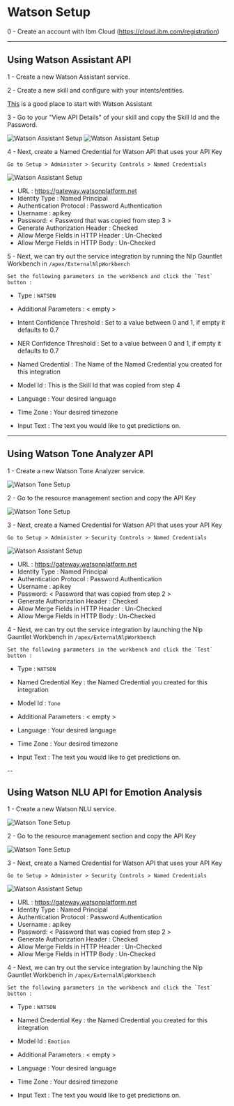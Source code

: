 # Watson Setup

0 - Create an account with Ibm Cloud (https://cloud.ibm.com/registration)

---

## Using Watson Assistant API

1 - Create a new Watson Assistant service.

2 - Create a new skill and configure with your intents/entities.

[This](https://cloud.ibm.com/docs/services/assistant?topic=assistant-getting-started) is a good place to start with Watson Assistant

3 - Go to your "View API Details" of your skill and copy the Skill Id and the Password.

![Watson Assistant Setup](/docs/guides/images/watson/watson1.png?raw=true)
![Watson Assistant Setup](/docs/guides/images/watson/watson2.png?raw=true)

4 - Next, create a Named Credential for Watson API that uses your API Key

    Go to Setup > Administer > Security Controls > Named Credentials

![Watson Assistant Setup](/docs/guides/images/watson/watson3.png?raw=true)

- URL : https://gateway.watsonplatform.net
- Identity Type : Named Principal
- Authentication Protocol : Password Authentication
- Username : apikey
- Password: < Password that was copied from step 3 >
- Generate Authorization Header : Checked
- Allow Merge Fields in HTTP Header : Un-Checked
- Allow Merge Fields in HTTP Body : Un-Checked

5 - Next, we can try out the service integration by running the Nlp Gauntlet Workbench in `/apex/ExternalNlpWorkbench`

    Set the following parameters in the workbench and click the `Test` button :

- Type :  `WATSON`
- Additional Parameters : < empty >
- Intent Confidence Threshold : Set to a value between 0 and 1, if empty it defaults to 0.7
- NER Confidence Threshold : Set to a value between 0 and 1, if empty it defaults to 0.7

- Named Credential : The Name of the Named Credential you created for this integration
- Model Id : This is the Skill Id that was copied from step 4

- Language : Your desired language
- Time Zone : Your desired timezone
- Input Text : The text you would like to get predictions on. 

---

## Using Watson Tone Analyzer API

1 - Create a new Watson Tone Analyzer service.

![Watson Tone Setup](/docs/guides/images/watson/watsontone1.png?raw=true)

2 - Go to the resource management section and copy the API Key

![Watson Tone Setup](/docs/guides/images/watson/watsontone2.png?raw=true)

3 - Next, create a Named Credential for Watson API that uses your API Key

    Go to Setup > Administer > Security Controls > Named Credentials

![Watson Assistant Setup](/docs/guides/images/watson/watson3.png?raw=true)

- URL : https://gateway.watsonplatform.net
- Identity Type : Named Principal
- Authentication Protocol : Password Authentication
- Username : apikey
- Password: < Password that was copied from step 2 >
- Generate Authorization Header : Checked
- Allow Merge Fields in HTTP Header : Un-Checked
- Allow Merge Fields in HTTP Body : Un-Checked

4 - Next, we can try out the service integration by launching the Nlp Gauntlet Workbench in `/apex/ExternalNlpWorkbench`

    Set the following parameters in the workbench and click the `Test` button :

- Type : `WATSON`
- Named Credential Key : the Named Credential you created for this integration
- Model Id : `Tone`
- Additional Parameters : < empty >

- Language : Your desired language
- Time Zone : Your desired timezone
- Input Text : The text you would like to get predictions on. 

--

## Using Watson NLU API for Emotion Analysis

1 - Create a new Watson NLU service.

![Watson Tone Setup](/docs/guides/images/watson/watsonnlu1.png?raw=true)

2 - Go to the resource management section and copy the API Key

![Watson Tone Setup](/docs/guides/images/watson/watsonnlu2.png?raw=true)

3 - Next, create a Named Credential for Watson API that uses your API Key

    Go to Setup > Administer > Security Controls > Named Credentials

![Watson Assistant Setup](/docs/guides/images/watson/watson3.png?raw=true)

- URL : https://gateway.watsonplatform.net
- Identity Type : Named Principal
- Authentication Protocol : Password Authentication
- Username : apikey
- Password: < Password that was copied from step 2 >
- Generate Authorization Header : Checked
- Allow Merge Fields in HTTP Header : Un-Checked
- Allow Merge Fields in HTTP Body : Un-Checked

4 - Next, we can try out the service integration by launching the Nlp Gauntlet Workbench in `/apex/ExternalNlpWorkbench`

    Set the following parameters in the workbench and click the `Test` button :

- Type : `WATSON`
- Named Credential Key : the Named Credential you created for this integration
- Model Id : `Emotion`
- Additional Parameters : < empty >

- Language : Your desired language
- Time Zone : Your desired timezone
- Input Text : The text you would like to get predictions on.
